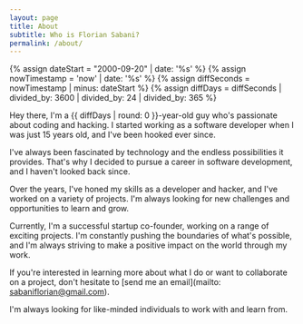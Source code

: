 ```yaml
---
layout: page
title: About
subtitle: Who is Florian Sabani?
permalink: /about/
---
```


{% assign dateStart = "2000-09-20" | date: '%s' %}
{% assign nowTimestamp = 'now' | date: '%s' %}
{% assign diffSeconds = nowTimestamp | minus: dateStart %}
{% assign diffDays = diffSeconds | divided_by: 3600 | divided_by: 24 | divided_by: 365 %}

Hey there, I'm a {{ diffDays | round: 0 }}-year-old guy who's passionate about coding and hacking. I started working as a software developer when I was just 15 years old, and I've been hooked ever since.

I've always been fascinated by technology and the endless possibilities it provides. That's why I decided to pursue a career in software development, and I haven't looked back since.

Over the years, I've honed my skills as a developer and hacker, and I've worked on a variety of projects. I'm always looking for new challenges and opportunities to learn and grow.

Currently, I'm a successful startup co-founder, working on a range of exciting projects. I'm constantly pushing the boundaries of what's possible, and I'm always striving to make a positive impact on the world through my work.

If you're interested in learning more about what I do or want to collaborate on a project, don't hesitate to [send me an email](mailto: sabaniflorian@gmail.com). 

I'm always looking for like-minded individuals to work with and learn from.